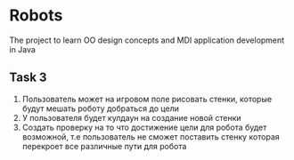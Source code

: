# Robots
The project to learn OO design concepts and MDI application development in Java

## Task 3

1) Пользователь может на игровом поле рисовать стенки, которые будут мешать роботу добраться до цели
2) У пользователя будет кулдаун на создание новой стенки
3) Создать проверку на то что достижение цели для робота будет возможной, т.e пользователь не сможет поставить стенку которая перекроет все различные пути для робота
